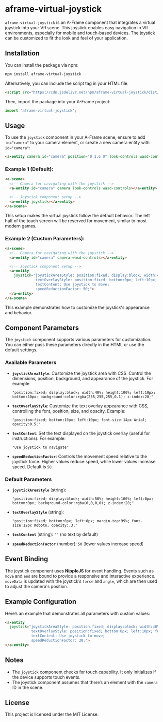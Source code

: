 
# aframe-virtual-joystick

`aframe-virtual-joystick` is an A-Frame component that integrates a virtual joystick into your VR scene. This joystick enables easy navigation in VR environments, especially for mobile and touch-based devices. The joystick can be customized to fit the look and feel of your application.

## Installation

You can install the package via npm:

```bash
npm install aframe-virtual-joystick
```

Alternatively, you can include the script tag in your HTML file:

```html
<script src="https://cdn.jsdelivr.net/npm/aframe-virtual-joystick/dist/aframe-virtual-joystick.js"></script>
```

Then, import the package into your A-Frame project:

```javascript
import 'aframe-virtual-joystick';
```

## Usage

To use the `joystick` component in your A-Frame scene, ensure to add `id="camera"` to your camera element, or create a new camera entity with `id="camera"`:

```html
<a-entity camera id="camera" position="0 1.6 0" look-controls wasd-controls></a-entity>
```


### Example 1 (Default):

```html
<a-scene>
  <!-- Camera for navigating with the joystick -->
  <a-entity id="camera" camera look-controls wasd-controls></a-entity>

  <!-- Joystick component setup -->
  <a-entity joystick></a-entity>
</a-scene>
```

This setup makes the virtual joystick follow the default behavior. The left half of the touch screen will be reserved for movement, similar to most modern games.

### Example 2 (Custom Parameters):

```html
<a-scene>
  <!-- Camera for navigating with the joystick -->
  <a-entity id="camera" camera wasd-controls></a-entity>

  <!-- Joystick component setup -->
  <a-entity 
    joystick="joystickAreaStyle: position:fixed; display:block; width:40%; height:100%; left:0px; bottom:0px; background-color:rgba(0,0,0,0.1); z-index:20;
              textOverlayStyle: position:fixed; bottom:0px; left:10px; font-size:14px Arial; opacity:0.3;
              textContent: Use joystick to move;
              speedReductionFactor: 50;">
  </a-entity>
</a-scene>
```

This example demonstrates how to customize the joystick's appearance and behavior.

## Component Parameters

The `joystick` component supports various parameters for customization. You can either pass these parameters directly in the HTML or use the default settings.

### Available Parameters

- **`joystickAreaStyle`**: Customize the joystick area with CSS. Control the dimensions, position, background, and appearance of the joystick. For example: 
  ```
  "position:fixed; display:block; width:40%; height:100%; left:10px; bottom:10px; background-color:rgba(255,255,255,0.1); z-index:20;"
  ```

- **`textOverlayStyle`**: Customize the text overlay appearance with CSS, controlling the font, position, size, and opacity. Example: 
  ```
  "position:fixed; bottom:10px; left:10px; font-size:14px Arial; opacity:0.5;"
  ```

- **`textContent`**: Set the text displayed on the joystick overlay (useful for instructions). For example: 
  ```
  "Use joystick to navigate"
  ```

- **`speedReductionFactor`**: Controls the movement speed relative to the joystick force. Higher values reduce speed, while lower values increase speed. Default is `50`.

### Default Parameters

- **`joystickAreaStyle`** (string): 
  ```
  "position:fixed; display:block; width:50%; height:100%; left:0px; bottom:0px; background-color:rgba(0,0,0,0); z-index:20;"
  ```
  
- **`textOverlayStyle`** (string): 
  ```
  "position:fixed; bottom:0px; left:0px; margin-top:99%; font-size:12px Roboto; opacity:.3;"
  ```
  
- **`textContent`** (string): `""` (no text by default)
  
- **`speedReductionFactor`** (number): `50` (lower values increase speed)

## Event Binding

The joystick component uses **NippleJS** for event handling. Events such as `move` and `end` are bound to provide a responsive and interactive experience. `moveData` is updated with the joystick’s `force` and `angle`, which are then used to adjust the camera's position.

## Example Configuration

Here’s an example that demonstrates all parameters with custom values:

```html
<a-entity 
  joystick="joystickAreaStyle: position:fixed; display:block; width:40%; height:100%; left:0px; bottom:0px; background-color:rgba(0,0,0,0.1); z-index:20;
            textOverlayStyle: position:fixed; bottom:0px; left:10px; font-size:14px Arial; opacity:0.3;
            textContent: Use joystick to move;
            speedReductionFactor: 30;">
</a-entity>
```

## Notes

- The `joystick` component checks for touch capability. It only initializes if the device supports touch events.
- The joystick component assumes that there’s an element with the `camera` ID in the scene.

## License

This project is licensed under the MIT License.
